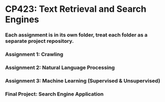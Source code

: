 # **CP423: Text Retrieval and Search Engines**
### Each assignment is in its own folder, treat each folder as a separate project repository.

### **Assignment 1: Crawling**

### **Assignment 2: Natural Language Processing**

### **Assignment 3: Machine Learning (Supervised & Unsupervised)**

### **Final Project: Search Engine Application**